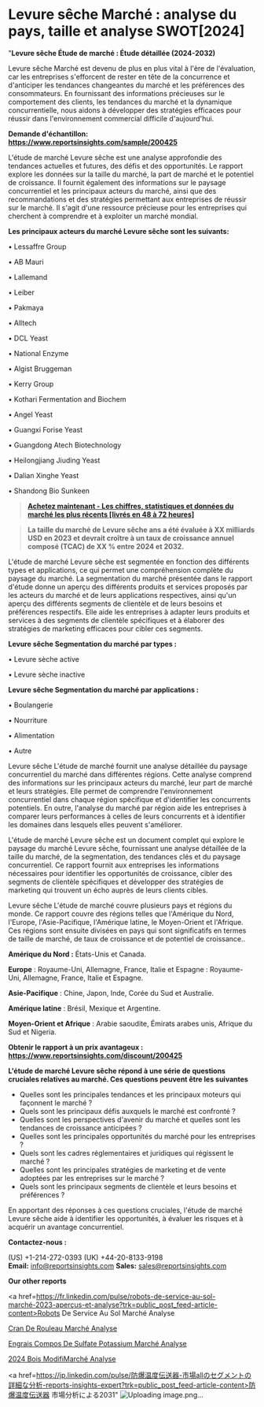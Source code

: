 # Levure sêche Marché : analyse du pays, taille et analyse SWOT[2024]

"<strong>Levure sêche Étude de marché : Étude détaillée (2024-2032)</strong>

Levure sêche Marché est devenu de plus en plus vital à l'ère de l'évaluation, car les entreprises s'efforcent de rester en tête de la concurrence et d'anticiper les tendances changeantes du marché et les préférences des consommateurs. En fournissant des informations précieuses sur le comportement des clients, les tendances du marché et la dynamique concurrentielle, nous aidons à développer des stratégies efficaces pour réussir dans l'environnement commercial difficile d'aujourd'hui.

<strong>Demande d'échantillon: <a href=https://www.reportsinsights.com/sample/200425>https://www.reportsinsights.com/sample/200425</a></strong>

L'étude de marché Levure sêche est une analyse approfondie des tendances actuelles et futures, des défis et des opportunités. Le rapport explore les données sur la taille du marché, la part de marché et le potentiel de croissance. Il fournit également des informations sur le paysage concurrentiel et les principaux acteurs du marché, ainsi que des recommandations et des stratégies permettant aux entreprises de réussir sur le marché. Il s'agit d'une ressource précieuse pour les entreprises qui cherchent à comprendre et à exploiter un marché mondial.

<strong>Les principaux acteurs du marché Levure sêche sont les suivants:</strong>

• Lessaffre Group

• AB Mauri

• Lallemand

• Leiber

• Pakmaya

• Alltech

• DCL Yeast

• National Enzyme

• Algist Bruggeman

• Kerry Group

• Kothari Fermentation and Biochem

• Angel Yeast

• Guangxi Forise Yeast

• Guangdong Atech Biotechnology

• Heilongjiang Jiuding Yeast

• Dalian Xinghe Yeast

• Shandong Bio Sunkeen
<blockquote><a href=https://www.reportsinsights.com/buynow/200425><span style=text-decoration: underline;><strong>Achetez maintenant - Les chiffres, statistiques et données du marché les plus récents [livrés en 48 à 72 heures]</strong></span></a></blockquote>
<blockquote><span style=text-decoration: underline;><strong>La taille du marché de Levure sêche ans a été évaluée à XX milliards USD en 2023 et devrait croître à un taux de croissance annuel composé (TCAC) de XX % entre 2024 et 2032.</strong></span></blockquote>
L'étude de marché Levure sêche est segmentée en fonction des différents types et applications, ce qui permet une compréhension complète du paysage du marché. La segmentation du marché présentée dans le rapport d'étude donne un aperçu des différents produits et services proposés par les acteurs du marché et de leurs applications respectives, ainsi qu'un aperçu des différents segments de clientèle et de leurs besoins et préférences respectifs. Elle aide les entreprises à adapter leurs produits et services à des segments de clientèle spécifiques et à élaborer des stratégies de marketing efficaces pour cibler ces segments.

<strong>Levure sêche Segmentation du marché par types :</strong>

• Levure sèche active

• Levure sèche inactive

<strong>Levure sêche Segmentation du marché par applications :</strong>

• Boulangerie

• Nourriture

• Alimentation

• Autre

Levure sêche L'étude de marché fournit une analyse détaillée du paysage concurrentiel du marché dans différentes régions. Cette analyse comprend des informations sur les principaux acteurs du marché, leur part de marché et leurs stratégies. Elle permet de comprendre l'environnement concurrentiel dans chaque région spécifique et d'identifier les concurrents potentiels. En outre, l'analyse du marché par région aide les entreprises à comparer leurs performances à celles de leurs concurrents et à identifier les domaines dans lesquels elles peuvent s'améliorer.

L'étude de marché Levure sêche est un document complet qui explore le paysage du marché Levure sêche, fournissant une analyse détaillée de la taille du marché, de la segmentation, des tendances clés et du paysage concurrentiel. Ce rapport fournit aux entreprises les informations nécessaires pour identifier les opportunités de croissance, cibler des segments de clientèle spécifiques et développer des stratégies de marketing qui trouvent un écho auprès de leurs clients cibles.

Levure sêche L'étude de marché couvre plusieurs pays et régions du monde. Ce rapport couvre des régions telles que l'Amérique du Nord, l'Europe, l'Asie-Pacifique, l'Amérique latine, le Moyen-Orient et l'Afrique. Ces régions sont ensuite divisées en pays qui sont significatifs en termes de taille de marché, de taux de croissance et de potentiel de croissance..

<strong>Amérique du Nord :</strong> États-Unis et Canada.

<strong>Europe</strong> : Royaume-Uni, Allemagne, France, Italie et Espagne : Royaume-Uni, Allemagne, France, Italie et Espagne.

<strong>Asie-Pacifique</strong> : Chine, Japon, Inde, Corée du Sud et Australie.

<strong>Amérique latine</strong> : Brésil, Mexique et Argentine.

<strong>Moyen-Orient et Afrique</strong> : Arabie saoudite, Émirats arabes unis, Afrique du Sud et Nigeria.

<strong>Obtenir le rapport à un prix avantageux : <a href=https://www.reportsinsights.com/discount/200425>https://www.reportsinsights.com/discount/200425</a></strong>

<strong>L'étude de marché Levure sêche répond à une série de questions cruciales relatives au marché. Ces questions peuvent être les suivantes</strong>
<ul>
  <li>Quelles sont les principales tendances et les principaux moteurs qui façonnent le marché ?</li>
  <li>Quels sont les principaux défis auxquels le marché est confronté ?</li>
  <li>Quelles sont les perspectives d'avenir du marché et quelles sont les tendances de croissance anticipées ?</li>
  <li>Quelles sont les principales opportunités du marché pour les entreprises ?</li>
  <li>Quels sont les cadres réglementaires et juridiques qui régissent le marché ?</li>
  <li>Quelles sont les principales stratégies de marketing et de vente adoptées par les entreprises sur le marché ?</li>
  <li>Quels sont les principaux segments de clientèle et leurs besoins et préférences ?</li>
</ul>
En apportant des réponses à ces questions cruciales, l'étude de marché Levure sêche aide à identifier les opportunités, à évaluer les risques et à acquérir un avantage concurrentiel.

<strong>Contactez-nous :</strong>

(US) +1-214-272-0393
(UK) +44-20-8133-9198
<strong>Email:</strong> <a>info@reportsinsights.com</a>
<strong>Sales:</strong> <a>sales@reportsinsights.com</a>

<strong>Our other reports</strong>

<a href=https://fr.linkedin.com/pulse/robots-de-service-au-sol-marché-2023-aperçus-et-analyse?trk=public_post_feed-article-content>Robots De Service Au Sol Marché Analyse</a>

<a href=https://www.linkedin.com/pulse/%C3%A9cran-de-rouleau-march%C3%A9paysage-comprenant-des-yfryf/>Cran De Rouleau Marché Analyse</a>

<a href=https://www.linkedin.com/pulse/engrais-compos%C3%A9-de-sulfate-potassium-march%C3%A9-fhb5f/>Engrais Compos De Sulfate Potassium Marché Analyse</a>

<a href=https://www.linkedin.com/pulse/2024-bois-modifi%C3%A9march%C3%A9-domaines-de-croissance-kxwef/>2024 Bois ModifiMarché Analyse</a>

<a href=https://jp.linkedin.com/pulse/防爆温度伝送器-市場allのセグメントの詳細な分析-reports-insights-expert?trk=public_post_feed-article-content>防爆温度伝送器 市場分析による2031</a>"
![Uploading image.png…]()
